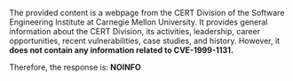 The provided content is a webpage from the CERT Division of the Software Engineering Institute at Carnegie Mellon University. It provides general information about the CERT Division, its activities, leadership, career opportunities, recent vulnerabilities, case studies, and history. However, it **does not contain any information related to CVE-1999-1131.**

Therefore, the response is: **NOINFO**